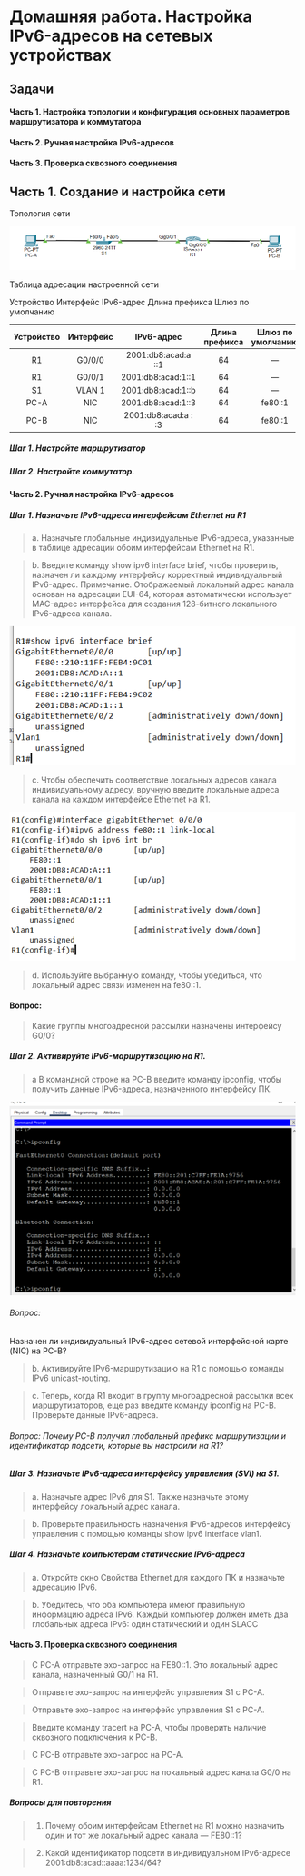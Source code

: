 # Домашняя работа. Настройка IPv6-адресов на сетевых устройствах

## Задачи
#### Часть 1. Настройка топологии и конфигурация основных параметров маршрутизатора и коммутатора
#### Часть 2. Ручная настройка IPv6-адресов
#### Часть 3. Проверка сквозного соединения



## Часть 1. Создание и настройка сети
Топология сети

![alt-текст](https://github.com/fedotov1evg/OTUS_Network/blob/main/Lab_04/pic/Shema.png "Схема")

Таблица адресации настроенной сети 

Устройство	Интерфейс	IPv6-адрес	Длина префикса	Шлюз по умолчанию

| Устройство | 	Интерфейс |	IPv6-адрес |	Длина префикса |	Шлюз по умолчанию |
| :--------: |:--------:  |:---------:| :--------------:| :-----------------:|
| R1	       | G0/0/0    | 2001:db8:acad:a ::1  |	64	|  —  |
| R1	       | G0/0/1	   | 2001:db8:acad:1::1  |	64	|  —  |
| S1	       |  VLAN 1	 | 2001:db8:acad:1::b	 |  64	|  —  |
| PC-A     	|  NIC	     | 2001:db8:acad:1::3	 |  64	| fe80::1 |
| PC-B     	|  NIC	     | 2001:db8:acad:a : :3	 |  64	| fe80::1 |

##### Шаг 1. Настройте маршрутизатор

##### Шаг 2. Настройте коммутатор.


#### Часть 2. Ручная настройка IPv6-адресов

##### Шаг 1. Назначьте IPv6-адреса интерфейсам Ethernet на R1
> a.	Назначьте глобальные индивидуальные IPv6-адреса, указанные в таблице адресации обоим интерфейсам Ethernet на R1.


> b.	Введите команду show ipv6 interface brief, чтобы проверить, назначен ли каждому интерфейсу корректный индивидуальный IPv6-адрес.
Примечание. Отображаемый локальный адрес канала основан на адресации EUI-64, которая автоматически использует MAC-адрес интерфейса для создания 128-битного локального IPv6-адреса канала.

![alt-текст](https://github.com/fedotov1evg/OTUS_Network/blob/main/Lab_04/pic/2-1-b.png)

> c.	Чтобы обеспечить соответствие локальных адресов канала индивидуальному адресу, вручную введите локальные адреса канала на каждом интерфейсе Ethernet на R1.

![alt-текст](https://github.com/fedotov1evg/OTUS_Network/blob/main/Lab_04/pic/2-1-c.png)
> d.	Используйте выбранную команду, чтобы убедиться, что локальный адрес связи изменен на fe80::1.  

#### Вопрос:
> Какие группы многоадресной рассылки назначены интерфейсу G0/0?





##### Шаг 2. Активируйте IPv6-маршрутизацию на R1.

> a В командной строке на PC-B введите команду ipconfig, чтобы получить данные IPv6-адреса, назначенного интерфейсу ПК.

![alt-текст](https://github.com/fedotov1evg/OTUS_Network/blob/main/Lab_04/pic/2-2-a.png)

###### Вопрос:
Назначен ли индивидуальный IPv6-адрес сетевой интерфейсной карте (NIC) на PC-B?


> b.	Активируйте IPv6-маршрутизацию на R1 с помощью команды IPv6 unicast-routing.



> c.	Теперь, когда R1 входит в группу многоадресной рассылки всех маршрутизаторов, еще раз введите команду ipconfig на PC-B. Проверьте данные IPv6-адреса.

###### Вопрос: Почему PC-B получил глобальный префикс маршрутизации и идентификатор подсети, которые вы настроили на R1?



##### Шаг 3. Назначьте IPv6-адреса интерфейсу управления (SVI) на S1.

> a.	Назначьте адрес IPv6 для S1. Также назначьте этому интерфейсу локальный адрес канала.


> b.	Проверьте правильность назначения IPv6-адресов интерфейсу управления с помощью команды show ipv6 interface vlan1.




##### Шаг 4. Назначьте компьютерам статические IPv6-адреса

>a.	Откройте окно Свойства Ethernet для каждого ПК и назначьте адресацию IPv6.


>b.	Убедитесь, что оба компьютера имеют правильную информацию адреса IPv6. Каждый компьютер должен иметь два глобальных адреса IPv6: один статический и один SLACC


#### Часть 3. Проверка сквозного соединения

> С PC-A отправьте эхо-запрос на FE80::1. Это локальный адрес канала, назначенный G0/1 на R1.


> Отправьте эхо-запрос на интерфейс управления S1 с PC-A.



> Отправьте эхо-запрос на интерфейс управления S1 с PC-A.



> Введите команду tracert на PC-A, чтобы проверить наличие сквозного подключения к PC-B.



> С PC-B отправьте эхо-запрос на PC-A.



> С PC-B отправьте эхо-запрос на локальный адрес канала G0/0 на R1.







##### Вопросы для повторения

> 1.	Почему обоим интерфейсам Ethernet на R1 можно назначить один и тот же локальный адрес канала — FE80::1?




> 2.	Какой идентификатор подсети в индивидуальном IPv6-адресе 2001:db8:acad::aaaa:1234/64?











